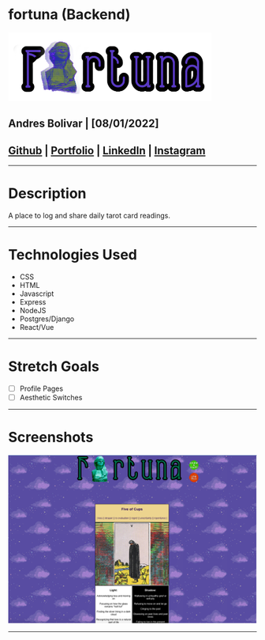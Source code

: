 # fortuna (Backend)
![Image](/assets/fortunabar.png)
## Andres Bolivar | [08/01/2022]
## [Github](http://www.github.com/drebolivar) | [Portfolio](http://drebolivar.github.io/portfolio) | [LinkedIn](http://www.linkedin.com/in/drebolivar) | [Instagram](http://www.instagram.com/dredose) 
---

# Description
 A place to log and share daily tarot card readings.

---
# Technologies Used
- CSS
- HTML
- Javascript
- Express
- NodeJS
- Postgres/Django
- React/Vue

---

# Stretch Goals

- [ ] Profile Pages
- [ ] Aesthetic Switches

---
# Screenshots

![Image](assets/fortuna3.png)

---
